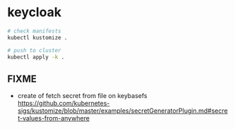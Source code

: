 # keycloak

```bash
# check manifests
kubectl kustomize .

# push to cluster
kubectl apply -k .
```


## FIXME
- create of fetch secret from file on keybasefs
    https://github.com/kubernetes-sigs/kustomize/blob/master/examples/secretGeneratorPlugin.md#secret-values-from-anywhere
